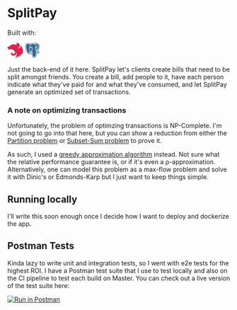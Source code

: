 # SplitPay

Built with:
<div>
  <img src="https://github.com/devicons/devicon/blob/master/icons/nestjs/nestjs-plain.svg" width="35px" alt="nest" />
  <img src="https://github.com/devicons/devicon/blob/master/icons/postgresql/postgresql-plain.svg" width="35px" alt="postgresql" />
</div>

Just the back-end of it here. SplitPay let's clients create bills that need to be
split amongst friends. You create a bill, add people to it, have each person indicate
what they've paid for and what they've consumed, and let SplitPay generate an
optimized set of transactions.

### A note on optimizing transactions

Unfortunately, the problem of optimzing transactions is NP-Complete.
I'm not going to go into that here, but you can show a reduction from either the
[Partition problem](https://www.alexirpan.com/2016/05/10/may-10.html) or
[Subset-Sum problem](https://medium.com/@mithunmk93/algorithm-behind-splitwises-debt-simplification-feature-8ac485e97688) to prove it.

As such, I used a [greedy approximation algorithm](https://www.alexirpan.com/2016/05/10/may-10.html) instead. Not sure what the relative performance guarantee is,
or if it's even a ρ-approximation. Alternatively, one can model this problem as a
max-flow problem and solve it with Dinic's or Edmonds-Karp but I just want to keep things simple.

## Running locally

I'll write this soon enough once I decide how I want to deploy and dockerize the app.

## Postman Tests

Kinda lazy to write unit and integration tests, so I went with e2e tests for the highest
ROI. I have a Postman test suite that I use to test locally and also on the CI
pipeline to test each build on Master. You can check out a live version of the
test suite here:

[![Run in Postman](https://run.pstmn.io/button.svg)](https://app.getpostman.com/run-collection/11468810-f8a33e50-53c5-47a0-8db0-7c4d8d0b7c83?action=collection%2Ffork&collection-url=entityId%3D11468810-f8a33e50-53c5-47a0-8db0-7c4d8d0b7c83%26entityType%3Dcollection%26workspaceId%3D0a0c9131-4723-4877-ad2e-0ed43506c1cb)
